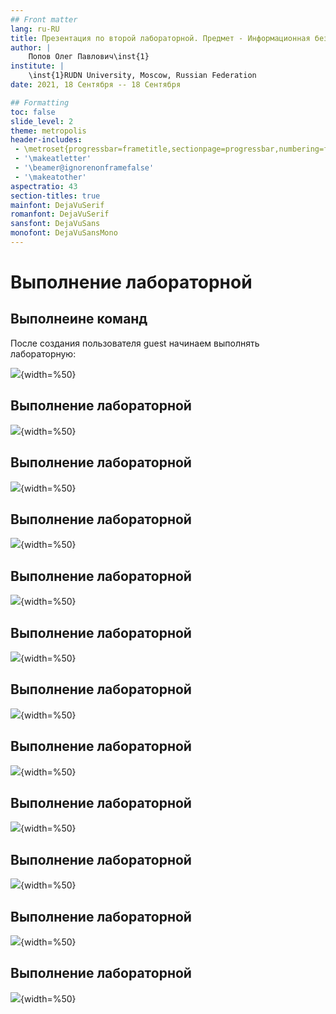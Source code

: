 ```yaml
---
## Front matter
lang: ru-RU
title: Презентация по второй лабораторной. Предмет - Информационная безопасность.
author: |
	Попов Олег Павлович\inst{1}
institute: |
	\inst{1}RUDN University, Moscow, Russian Federation
date: 2021, 18 Сентября -- 18 Сентября

## Formatting
toc: false
slide_level: 2
theme: metropolis
header-includes:
 - \metroset{progressbar=frametitle,sectionpage=progressbar,numbering=fraction}
 - '\makeatletter'
 - '\beamer@ignorenonframefalse'
 - '\makeatother'
aspectratio: 43
section-titles: true
mainfont: DejaVuSerif
romanfont: DejaVuSerif
sansfont: DejaVuSans
monofont: DejaVuSansMono
---
```


# Выполнение лабораторной

## Выполнеине команд

После создания пользователя guest начинаем выполнять лабораторную:

![](image/1.png){width=%50}

## Выполнение лабораторной

![](image/2.png){width=%50}

## Выполнение лабораторной

![](image/3.png){width=%50}

## Выполнение лабораторной

![](image/4.png){width=%50}

## Выполнение лабораторной

![](image/5.png){width=%50}

## Выполнение лабораторной

![](image/6.png){width=%50}

## Выполнение лабораторной

![](image/7.png){width=%50}

## Выполнение лабораторной

![](image/8.png){width=%50}

## Выполнение лабораторной

![](image/9.png){width=%50}

## Выполнение лабораторной

![](image/10.png){width=%50}

## Выполнение лабораторной

![](image/11.png){width=%50}

## Выполнение лабораторной

![](image/12.png){width=%50}
